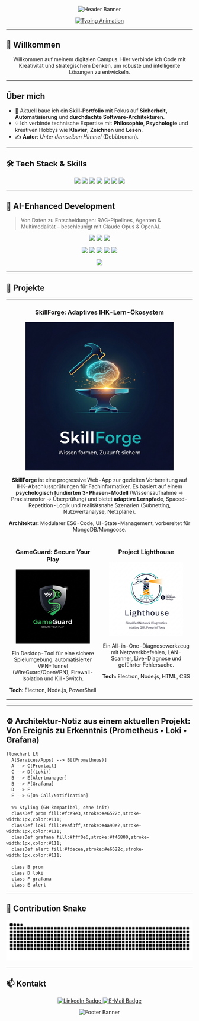 <!-- Fancy Header -->
<p align="center">
  <img src="https://capsule-render.vercel.app/api?type=waving&height=230&color=0:36BCF7,100:9B5DE5&text=Kai%20&%20Entwickler&fontSize=42&fontAlignY=40&fontColor=ffffff&desc=Code%20×%20Philosophie%20×%20Didaktik&descAlignY=58&animation=fadeIn" alt="Header Banner"/>
</p>

<p align="center">
  <a href="https://git.io/typing-svg">
    <img src="https://readme-typing-svg.herokuapp.com?font=Fira+Code&size=22&pause=1000&color=36BCF7&center=true&vCenter=true&width=600&lines=Software-Entwickler+%26+Systemarchitektur;Didaktik-Enthusiast;Code+for+a+better+Tomorrow" alt="Typing Animation"/>
  </a>
</p>

---

## 👋 Willkommen

<p align="center">
  Willkommen auf meinem digitalen Campus. Hier verbinde ich Code mit Kreativität und strategischem Denken, um robuste und intelligente Lösungen zu entwickeln.
</p>

---

## Über mich

- 🚀 Aktuell baue ich ein **Skill-Portfolio** mit Fokus auf **Sicherheit, Automatisierung** und **durchdachte Software-Architekturen**.  
- 💡 Ich verbinde technische Expertise mit **Philosophie**, **Psychologie** und kreativen Hobbys wie **Klavier**, **Zeichnen** und **Lesen**.  
- ✍️ <strong>Autor</strong>: <em>Unter demselben Himmel</em> (Debütroman).

---

## 🛠 Tech Stack & Skills

<p align="center">
  <img src="https://img.shields.io/badge/HTML5-E34F26?style=for-the-badge&logo=html5&logoColor=white"/>
  <img src="https://img.shields.io/badge/CSS3-1572B6?style=for-the-badge&logo=css3&logoColor=white"/>
  <img src="https://img.shields.io/badge/JavaScript-F7DF1E?style=for-the-badge&logo=javascript&logoColor=black"/>
  <img src="https://img.shields.io/badge/Node.js-339933?style=for-the-badge&logo=nodedotjs&logoColor=white"/>
  <img src="https://img.shields.io/badge/Electron-47848F?style=for-the-badge&logo=electron&logoColor=white"/>
  <img src="https://img.shields.io/badge/PowerShell-5391FE?style=for-the-badge&logo=powershell&logoColor=white"/>
  <img src="https://img.shields.io/badge/Git-F05032?style=for-the-badge&logo=git&logoColor=white"/>
</p>

---

## 🤖 AI-Enhanced Development

> Von Daten zu Entscheidungen: RAG-Pipelines, Agenten & Multimodalität – beschleunigt mit Claude Opus & OpenAI.

<p align="center">
  <!-- Modelle & Provider -->
  <img src="https://img.shields.io/badge/OpenAI%20API-412991?style=for-the-badge&logo=openai&logoColor=white"/>
  <img src="https://img.shields.io/badge/Claude%20Opus-0A7FFF?style=for-the-badge"/>
  <img src="https://img.shields.io/badge/Hugging%20Face-FFD21E?style=for-the-badge&logo=huggingface&logoColor=black"/>
</p>

<p align="center">
  <!-- Serving, MLOps & Observability -->
  <img src="https://img.shields.io/badge/Docker-2496ED?style=for-the-badge&logo=docker&logoColor=white"/>
  <img src="https://img.shields.io/badge/Kubernetes-326CE5?style=for-the-badge&logo=kubernetes&logoColor=white"/>
  <img src="https://img.shields.io/badge/Grafana-F46800?style=for-the-badge&logo=grafana&logoColor=white"/>
  <img src="https://img.shields.io/badge/Prometheus-E6522C?style=for-the-badge&logo=prometheus&logoColor=white"/>
  <img src="https://img.shields.io/badge/Loki-1F60C4?style=for-the-badge"/>
</p>

<p align="center">
  <!-- Multimodal & Codecs -->
  <img src="https://img.shields.io/badge/Opus%20Codec-000000?style=for-the-badge"/>
</p>




---

## 🚀 Projekte

<table>
  <tr>
    <td colspan="2">
      <h3 align="center">SkillForge: Adaptives IHK-Lern-Ökosystem</h3>
      <p align="center">
        <img src="Assets/SkillForge_Logo.png" width="400" alt="SkillForge Logo" />
      </p>
      <p align="center">
        <strong>SkillForge</strong> ist eine progressive Web-App zur gezielten Vorbereitung auf IHK-Abschlussprüfungen für Fachinformatiker.  
        Es basiert auf einem <strong>psychologisch fundierten 3-Phasen-Modell</strong> (Wissensaufnahme → Praxistransfer → Überprüfung) und bietet <strong>adaptive Lernpfade</strong>, Spaced-Repetition-Logik und realitätsnahe Szenarien (Subnetting, Nutzwertanalyse, Netzpläne).
      </p>
      <p align="center">
        <strong>Architektur:</strong> Modularer ES6-Code, UI-State-Management, vorbereitet für MongoDB/Mongoose.
      </p>
    </td>
  </tr>
  <tr>
    <td width="50%" valign="top">
      <h3 align="center">GameGuard: Secure Your Play</h3>
      <p align="center">
        <img src="Assets/gglogo.png" width="200" alt="GameGuard Logo" />
      </p>
      <p align="center">
        Ein Desktop-Tool für eine sichere Spielumgebung: automatisierter VPN-Tunnel (WireGuard/OpenVPN), Firewall-Isolation und Kill-Switch.
      </p>
      <p align="center"><strong>Tech:</strong> Electron, Node.js, PowerShell</p>
    </td>
    <td width="50%" valign="top">
      <h3 align="center">Project Lighthouse</h3>
      <p align="center">
        <img src="Assets/lighthouse.png" width="200" alt="Lighthouse Logo" />
      </p>
      <p align="center">
        Ein All-in-One-Diagnosewerkzeug mit Netzwerkbefehlen, LAN-Scanner, Live-Diagnose und geführter Fehlersuche.
      </p>
      <p align="center"><strong>Tech:</strong> Electron, Node.js, HTML, CSS</p>
    </td>
  </tr>
</table>

---

## ⚙️ Architektur-Notiz aus einem aktuellen Projekt: Von Ereignis zu Erkenntnis (Prometheus • Loki • Grafana)

```mermaid
flowchart LR
  A[Services/Apps] --> B[(Prometheus)]
  A --> C[Promtail]
  C --> D[(Loki)]
  B --> E[Alertmanager]
  B --> F[Grafana]
  D --> F
  E --> G[On-Call/Notification]

  %% Styling (GH-kompatibel, ohne init)
  classDef prom fill:#fce9e3,stroke:#e6522c,stroke-width:1px,color:#111;
  classDef loki fill:#eaf3ff,stroke:#4a90e2,stroke-width:1px,color:#111;
  classDef grafana fill:#fff0e6,stroke:#f46800,stroke-width:1px,color:#111;
  classDef alert fill:#fdecea,stroke:#e6522c,stroke-width:1px,color:#111;

  class B prom
  class D loki
  class F grafana
  class E alert
```

---

## 🐍 Contribution Snake

<p align="center">
  <picture>
    <source media="(prefers-color-scheme: dark)" srcset="https://raw.githubusercontent.com/nakzyhyh/nakzyhyh/output/snake-dark.svg" />
    <source media="(prefers-color-scheme: light)" srcset="https://raw.githubusercontent.com/nakzyhyh/nakzyhyh/output/snake-light.svg" />
    <img alt="Contribution Snake" src="https://raw.githubusercontent.com/nakzyhyh/nakzyhyh/output/snake-dark.svg" />
  </picture>
</p>

---

## 📫 Kontakt

<p align="center">
  <a href="DEIN_LINKEDIN_PROFIL_LINK">
    <img src="https://img.shields.io/badge/LinkedIn-0077B5?style=for-the-badge&logo=linkedin&logoColor=white" alt="LinkedIn Badge" />
  </a>
  <a href="mailto:DEINE_EMAIL@example.com">
    <img src="https://img.shields.io/badge/Email-D14836?style=for-the-badge&logo=gmail&logoColor=white" alt="E-Mail Badge" />
  </a>
</p>

<p align="center">
  <img src="https://capsule-render.vercel.app/api?type=waving&color=0:9B5DE5,100:36BCF7&height=120&section=footer" alt="Footer Banner"/>
</p>
